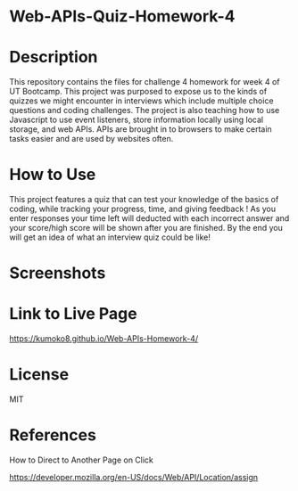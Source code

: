 # Web-APIs-Quiz-Homework-4

# Description

This repository contains the files for challenge 4 homework for week 4 of UT Bootcamp. This project was purposed to expose us to the kinds of quizzes we might encounter in interviews which include multiple choice questions and coding challenges. 
The project is also teaching how to use Javascript to use event listeners, store information locally using local storage, and web APIs. APIs are brought in to browsers to make certain tasks easier and are used by websites often.

# How to Use

This project features a quiz that can test your knowledge of the basics of coding, while tracking your progress, time, and giving feedback ! As you enter responses your time left will deducted with each incorrect answer and your score/high score will be shown after you are finished. By the end you will get an idea of what an interview quiz could be like!

# Screenshots





# Link to Live Page
https://kumoko8.github.io/Web-APIs-Homework-4/

# License

MIT

# References

How to Direct to Another Page on Click

https://developer.mozilla.org/en-US/docs/Web/API/Location/assign



